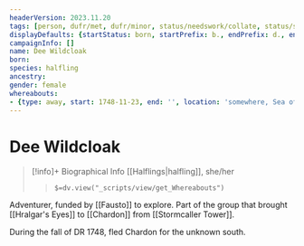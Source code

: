 ```yaml
---
headerVersion: 2023.11.20
tags: [person, dufr/met, dufr/minor, status/needswork/collate, status/stub]
displayDefaults: {startStatus: born, startPrefix: b., endPrefix: d., endStatus: died}
campaignInfo: []
name: Dee Wildcloak
born:
species: halfling
ancestry:
gender: female
whereabouts:
- {type: away, start: 1748-11-23, end: '', location: 'somewhere, Sea of Storms'}
---
```

# Dee Wildcloak
>[!info]+ Biographical Info
> [[Halflings|halfling]], she/her
>> `$=dv.view("_scripts/view/get_Whereabouts")`

Adventurer, funded by [[Fausto]] to explore. Part of the group that brought [[Hralgar's Eyes]] to [[Chardon]] from [[Stormcaller Tower]].

During the fall of DR 1748, fled Chardon for the unknown south. 